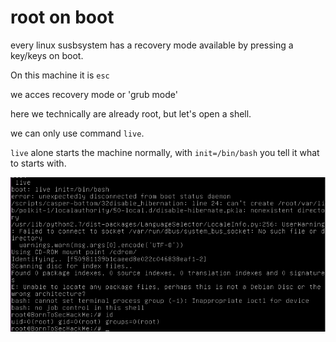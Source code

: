 # root on boot

every linux susbsystem has a recovery mode available by pressing a key/keys on boot.

On this machine it is `esc`

we acces recovery mode or 'grub mode'

here we technically are already root, but let's open a shell.

we can only use command `live`.

`live` alone starts the machine normally, with `init=/bin/bash` you tell it what to starts with.

![grub live init=/bin/bash](./screens/grub_shell.png)
